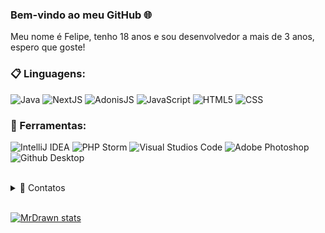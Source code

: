 ### Bem-vindo ao meu GitHub 🌐

Meu nome é Felipe, tenho 18 anos e sou desenvolvedor a mais de 3 anos, espero que goste!

### 📋 Linguagens:
   ![Java](https://img.shields.io/badge/Java-000000?style=for-the-badge&logo=java&logoColor=orange)
   ![NextJS](https://img.shields.io/badge/NextJS-000000?style=for-the-badge&logo=next.js&logoColor=orange)
   ![AdonisJS](https://img.shields.io/badge/AdonisJS-000000?style=for-the-badge&logo=adonisjs&logoColor=orange)
   ![JavaScript](https://img.shields.io/badge/NextJS-000000?style=for-the-badge&logo=javascript&logoColor=orange)
   ![HTML5](https://img.shields.io/badge/HTML-000000?style=for-the-badge&logo=html5&logoColor=orange)
   ![CSS](https://img.shields.io/badge/HTML-000000?style=for-the-badge&logo=CSS%20Wizardry&logoColor=orange)

### 🚀 Ferramentas:

  ![IntelliJ IDEA](https://img.shields.io/badge/IntelliJ-000000?style=for-the-badge&logo=intellij-idea&logoColor=white)
  ![PHP Storm](https://img.shields.io/badge/PHP%20Storm-000000?style=for-the-badge&logo=phpstorm&logoColor=white)
  ![Visual Studios Code](https://img.shields.io/badge/Visual%20Studio%20Code-000000?style=for-the-badge&logo=visual%20studio%20code&logoColor=blue)
  ![Adobe Photoshop](https://img.shields.io/badge/Adobe%20Photoshop-000000?style=for-the-badge&logo=adobe%20photoshop&logoColor=blue)
  ![Github Desktop](https://img.shields.io/badge/GitHub_Desktop-000000?style=for-the-badge&logo=github&logoColor=white) 

<br/>
<details>
  <summary>💬 Contatos</summary>
   </br> <img align="left" alt="Discord" target="blank" width="20px" src="https://img.shields.io/badge/Discord-000000?style=for-the-badge&logo=Discord&logoColor=white"
  <string>MrDrawn#8905</string>

   </br> <img align="left" alt="Twitter" target="_blank" width="20px" src="https://img.shields.io/badge/Twitter-000000?style=for-the-badge&logo=Twitter&logoColor=white"
  <string>@feliperealcria</string> </br>
</details> 

<br/>

[![MrDrawn stats](https://github-readme-stats.vercel.app/api?username=MrDrawn&layout=compact&theme=tokyonight&hide_title=true&show_icons=true&count_private=true)](https://github.com/MrDrawn/)
